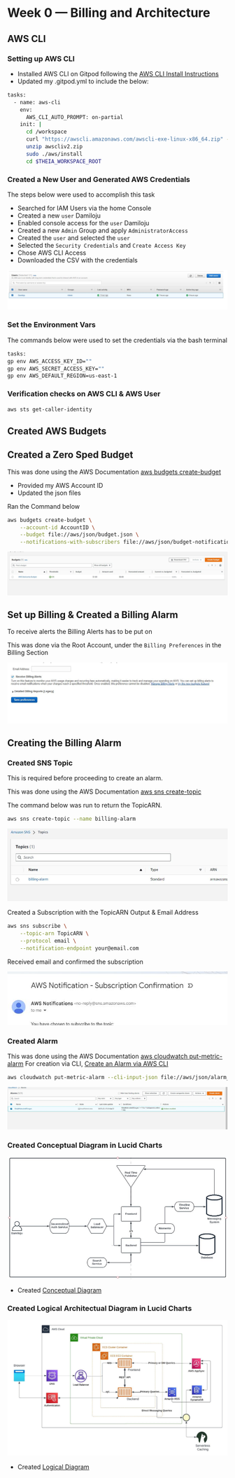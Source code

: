 # Week 0 — Billing and Architecture

## AWS CLI

### Setting up AWS CLI
- Installed AWS CLI on Gitpod following the [AWS CLI Install Instructions](https://docs.aws.amazon.com/cli/latest/userguide/getting-started-install.html)
- Updated my .gitpod.yml to include the below:

```sh
tasks:
  - name: aws-cli
    env:
      AWS_CLI_AUTO_PROMPT: on-partial
    init: |
      cd /workspace
      curl "https://awscli.amazonaws.com/awscli-exe-linux-x86_64.zip" -o "awscliv2.zip"
      unzip awscliv2.zip
      sudo ./aws/install
      cd $THEIA_WORKSPACE_ROOT
```

### Created a New User and Generated AWS Credentials

The steps below were used to accomplish this task

- Searched for IAM Users via the home Console
- Created a new `user` Damiloju
- Enabled console access for the `user` Damiloju
- Created a new `Admin` Group and apply `AdministratorAccess`
- Created the `user` and selected the `user`
- Selected the `Security Credentials` and `Create Access Key`
- Chose AWS CLI Access
- Downloaded the CSV with the credentials

![User Graphic](https://github.com/Damiloju123/aws-bootcamp-cruddur-2023/blob/3a2a0fad875a758d5e3b0c7b4a175b6b3ed0bb6c/_docs/assets/Users.JPG)


### Set the Environment Vars

The commands below were used to set the credentials via the bash terminal

```sh
tasks:
gp env AWS_ACCESS_KEY_ID=""
gp env AWS_SECRET_ACCESS_KEY=""
gp env AWS_DEFAULT_REGION=us-east-1
```

### Verification checks on AWS CLI & AWS User

```sh
aws sts get-caller-identity
```

## Created AWS Budgets

## Created a Zero Sped Budget

This was done using the AWS Documentation [aws budgets create-budget](https://docs.aws.amazon.com/cli/latest/reference/budgets/create-budget.html)

- Provided my AWS Account ID
- Updated the json files

Ran the Command below

```sh
aws budgets create-budget \
    --account-id AccountID \
    --budget file://aws/json/budget.json \
    --notifications-with-subscribers file://aws/json/budget-notifications-with-subscribers.json
```

![User Graphic](https://github.com/Damiloju123/aws-bootcamp-cruddur-2023/blob/3a2a0fad875a758d5e3b0c7b4a175b6b3ed0bb6c/_docs/assets/Budget.JPG)


## Set up Billing & Created a Billing Alarm

To receive alerts the Billing Alerts has to be put on

This was done via the Root Account, under the `Billing Preferences` in the Billing Section

![User Graphic](https://github.com/Damiloju123/aws-bootcamp-cruddur-2023/blob/3a2a0fad875a758d5e3b0c7b4a175b6b3ed0bb6c/_docs/assets/Billing.JPG)



## Creating the Billing Alarm

### Created SNS Topic

This is required before proceeding to create an alarm.

This was done using the AWS Documentation [aws sns create-topic](https://docs.aws.amazon.com/cli/latest/reference/sns/create-topic.html)

The command below was run to return the TopicARN.

```sh
aws sns create-topic --name billing-alarm
```
![User Graphic](https://github.com/Damiloju123/aws-bootcamp-cruddur-2023/blob/3a2a0fad875a758d5e3b0c7b4a175b6b3ed0bb6c/_docs/assets/Topics.JPG)

Created a Subscription with the TopicARN Output & Email Address

```sh
aws sns subscribe \
    --topic-arn TopicARN \
    --protocol email \
    --notification-endpoint your@email.com
```

Received email and confirmed the subscription

![User Graphic](https://github.com/Damiloju123/aws-bootcamp-cruddur-2023/blob/3a2a0fad875a758d5e3b0c7b4a175b6b3ed0bb6c/_docs/assets/SNS.JPG)

### Created Alarm

This was done using the AWS Documentation [aws cloudwatch put-metric-alarm](https://docs.aws.amazon.com/cli/latest/reference/cloudwatch/put-metric-alarm.html)
For creation via CLI, [Create an Alarm via AWS CLI](https://aws.amazon.com/premiumsupport/knowledge-center/cloudwatch-estimatedcharges-alarm/)

```sh
aws cloudwatch put-metric-alarm --cli-input-json file://aws/json/alarm_config.json
```

![User Graphic](https://github.com/Damiloju123/aws-bootcamp-cruddur-2023/blob/3a2a0fad875a758d5e3b0c7b4a175b6b3ed0bb6c/_docs/assets/Alarm.JPG)


### Created Conceptual Diagram in Lucid Charts

![image](https://github.com/Damiloju123/aws-bootcamp-cruddur-2023/blob/6056a8a3e71953a9ed5c524c66c3178c862fff54/_docs/assets/Napkin.JPG)

- Created [Conceptual Diagram](https://lucid.app/lucidchart/69c03ed7-c4a5-48db-b8a0-dbf31d560cd3/edit?invitationId=inv_b8735dcc-9946-4f64-84e2-72d524e319d6)

### Created Logical Architectual Diagram in Lucid Charts
 
![Logical](https://github.com/Damiloju123/aws-bootcamp-cruddur-2023/blob/78c80b48ec69dc44138c9699fef5f73ff0215351/_docs/assets/Cruddur%20Logical%20Diagam.jpeg)

- Created [Logical Diagram](https://lucid.app/lucidchart/803dcdc3-e838-4c06-82ec-0175cadb9775/edit?invitationId=inv_4fef0bc9-51bd-44ea-a7ca-23c29a5c1c86)

